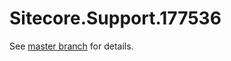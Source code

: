 # Sitecore.Support.177536

See [master branch](https://github.com/sitecoresupport/Sitecore.Support.177536) for details.